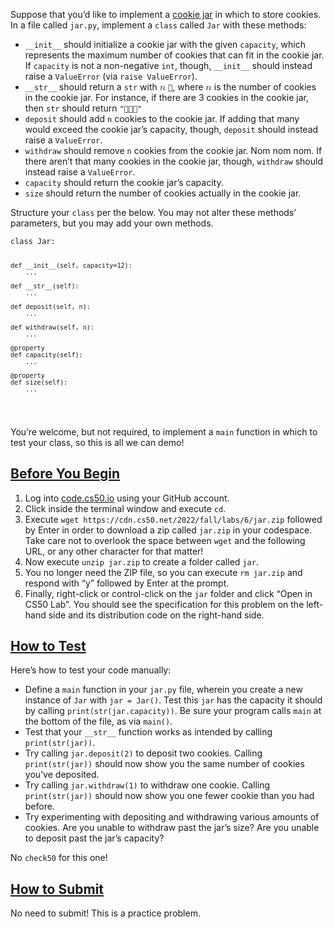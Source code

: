 <main class="col-md" style="margin-bottom: 265px; margin-top: 0px;">

<p>Suppose that you’d like to implement a <a href="https://en.wikipedia.org/wiki/Cookie_jar">cookie jar</a> in which to store cookies. In a file called <code class="language-plaintext highlighter-rouge">jar.py</code>, implement a <code class="language-plaintext highlighter-rouge">class</code> called <code class="language-plaintext highlighter-rouge">Jar</code> with these methods:</p>

<ul class="fa-ul">
  <li data-marker="*"><span class="fa-li"><i class="fas fa-square"></i></span><code class="language-plaintext highlighter-rouge">__init__</code> should initialize a cookie jar with the given <code class="language-plaintext highlighter-rouge">capacity</code>, which represents the maximum number of cookies that can fit in the cookie jar. If <code class="language-plaintext highlighter-rouge">capacity</code> is not a non-negative <code class="language-plaintext highlighter-rouge">int</code>, though, <code class="language-plaintext highlighter-rouge">__init__</code> should instead raise a <code class="language-plaintext highlighter-rouge">ValueError</code> (via <code class="language-plaintext highlighter-rouge">raise ValueError</code>).</li>
  <li data-marker="*"><span class="fa-li"><i class="fas fa-square"></i></span><code class="language-plaintext highlighter-rouge">__str__</code> should return a <code class="language-plaintext highlighter-rouge">str</code> with <mjx-container class="MathJax CtxtMenu_Attached_0" jax="CHTML" tabindex="0" ctxtmenu_counter="0" style="font-size: 113.1%; position: relative;"><mjx-math class="MJX-TEX" aria-hidden="true"><mjx-mi class="mjx-i"><mjx-c class="mjx-c1D45B TEX-I"></mjx-c></mjx-mi></mjx-math><mjx-assistive-mml unselectable="on" display="inline"><math xmlns="http://www.w3.org/1998/Math/MathML"><mi>n</mi></math></mjx-assistive-mml></mjx-container> <code class="language-plaintext highlighter-rouge">🍪</code>, where <mjx-container class="MathJax CtxtMenu_Attached_0" jax="CHTML" tabindex="0" ctxtmenu_counter="1" style="font-size: 113.1%; position: relative;"><mjx-math class="MJX-TEX" aria-hidden="true"><mjx-mi class="mjx-i"><mjx-c class="mjx-c1D45B TEX-I"></mjx-c></mjx-mi></mjx-math><mjx-assistive-mml unselectable="on" display="inline"><math xmlns="http://www.w3.org/1998/Math/MathML"><mi>n</mi></math></mjx-assistive-mml></mjx-container> is the number of cookies in the cookie jar. For instance, if there are 3 cookies in the cookie jar, then <code class="language-plaintext highlighter-rouge">str</code> should return <code class="language-plaintext highlighter-rouge">"🍪🍪🍪"</code></li>
  <li data-marker="*"><span class="fa-li"><i class="fas fa-square"></i></span><code class="language-plaintext highlighter-rouge">deposit</code> should add <code class="language-plaintext highlighter-rouge">n</code> cookies to the cookie jar. If adding that many would exceed the cookie jar’s capacity, though, <code class="language-plaintext highlighter-rouge">deposit</code> should instead raise a <code class="language-plaintext highlighter-rouge">ValueError</code>.</li>
  <li data-marker="*"><span class="fa-li"><i class="fas fa-square"></i></span><code class="language-plaintext highlighter-rouge">withdraw</code> should remove <code class="language-plaintext highlighter-rouge">n</code> cookies from the cookie jar. Nom nom nom. If there aren’t that many cookies in the cookie jar, though, <code class="language-plaintext highlighter-rouge">withdraw</code> should instead raise a <code class="language-plaintext highlighter-rouge">ValueError</code>.</li>
  <li data-marker="*"><span class="fa-li"><i class="fas fa-square"></i></span><code class="language-plaintext highlighter-rouge">capacity</code> should return the cookie jar’s capacity.</li>
  <li data-marker="*"><span class="fa-li"><i class="fas fa-square"></i></span><code class="language-plaintext highlighter-rouge">size</code> should return the number of cookies actually in the cookie jar.</li>
</ul>

<p>Structure your <code class="language-plaintext highlighter-rouge">class</code> per the below. You may not alter these methods’ parameters, but you may add your own methods.</p>

<div class="language-py highlighter-rouge"><div class="highlight"><pre class="highlight"><code><span class="k">class</span> <span class="nc">Jar</span><span class="p">:</span>

    def __init__(self, capacity=12):
        ...

    def __str__(self):
        ...

    def deposit(self, n):
        ...

    def withdraw(self, n):
        ...

    @property
    def capacity(self):
        ...

    @property
    def size(self):
        ...
        
   
</code></pre></div></div>

<p>You’re welcome, but not required, to implement a <code class="language-plaintext highlighter-rouge">main</code> function in which to test your class, so this is all we can demo!</p>

<a data-id="" id="before-you-begin" style="top: 0px;"></a><h2><a data-id="" href="#before-you-begin">Before You Begin</a></h2>

<ol>
  <li>Log into <a href="https://code.cs50.io/">code.cs50.io</a> using your GitHub account.</li>
  <li>Click inside the terminal window and execute <code class="language-plaintext highlighter-rouge">cd</code>.</li>
  <li>Execute <code class="language-plaintext highlighter-rouge">wget https://cdn.cs50.net/2022/fall/labs/6/jar.zip</code> followed by Enter in order to download a zip called <code class="language-plaintext highlighter-rouge">jar.zip</code> in your codespace. Take care not to overlook the space between <code class="language-plaintext highlighter-rouge">wget</code> and the following URL, or any other character for that matter!</li>
  <li>Now execute <code class="language-plaintext highlighter-rouge">unzip jar.zip</code> to create a folder called <code class="language-plaintext highlighter-rouge">jar</code>.</li>
  <li>You no longer need the ZIP file, so you can execute <code class="language-plaintext highlighter-rouge">rm jar.zip</code> and respond with “y” followed by Enter at the prompt.</li>
  <li>Finally, right-click or control-click on the <code class="language-plaintext highlighter-rouge">jar</code> folder and click “Open in CS50 Lab”. You should see the specification for this problem on the left-hand side and its distribution code on the right-hand side.</li>
</ol>

<a data-id="" id="how-to-test" style="top: 0px;"></a><h2><a data-id="" href="#how-to-test">How to Test</a></h2>

<p>Here’s how to test your code manually:</p>

<ul class="fa-ul">
  <li data-marker="*"><span class="fa-li"><i class="fas fa-square"></i></span>Define a <code class="language-plaintext highlighter-rouge">main</code> function in your <code class="language-plaintext highlighter-rouge">jar.py</code> file, wherein you create a new instance of <code class="language-plaintext highlighter-rouge">Jar</code> with <code class="language-plaintext highlighter-rouge">jar = Jar()</code>. Test this <code class="language-plaintext highlighter-rouge">jar</code> has the capacity it should by calling <code class="language-plaintext highlighter-rouge">print(str(jar.capacity))</code>. Be sure your program calls <code class="language-plaintext highlighter-rouge">main</code> at the bottom of the file, as via <code class="language-plaintext highlighter-rouge">main()</code>.</li>
  <li data-marker="*"><span class="fa-li"><i class="fas fa-square"></i></span>Test that your <code class="language-plaintext highlighter-rouge">__str__</code> function works as intended by calling <code class="language-plaintext highlighter-rouge">print(str(jar))</code>.</li>
  <li data-marker="*"><span class="fa-li"><i class="fas fa-square"></i></span>Try calling <code class="language-plaintext highlighter-rouge">jar.deposit(2)</code> to deposit two cookies. Calling <code class="language-plaintext highlighter-rouge">print(str(jar))</code> should now show you the same number of cookies you’ve deposited.</li>
  <li data-marker="*"><span class="fa-li"><i class="fas fa-square"></i></span>Try calling <code class="language-plaintext highlighter-rouge">jar.withdraw(1)</code> to withdraw one cookie. Calling <code class="language-plaintext highlighter-rouge">print(str(jar))</code> should now show you one fewer cookie than you had before.</li>
  <li data-marker="*"><span class="fa-li"><i class="fas fa-square"></i></span>Try experimenting with depositing and withdrawing various amounts of cookies. Are you unable to withdraw past the jar’s size? Are you unable to deposit past the jar’s capacity?</li>
</ul>

<p>No <code class="language-plaintext highlighter-rouge">check50</code> for this one!</p>

<a data-id="" id="how-to-submit" style="top: 0px;"></a><h2><a data-id="" href="#how-to-submit">How to Submit</a></h2>

<p>No need to submit! This is a practice problem.</p>



